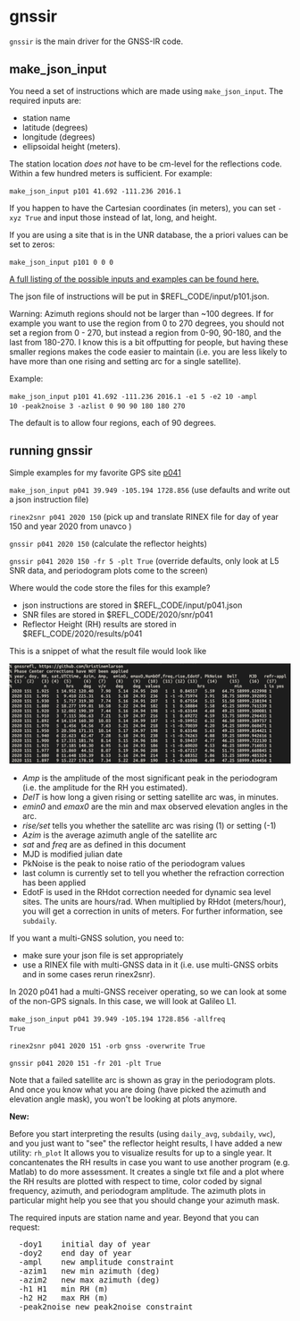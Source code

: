 # **gnssir**

<code>gnssir</code> is the main driver for the GNSS-IR code. 

## make_json_input 

You need a set of instructions which are made using <code>make_json_input</code>. 
The required inputs are: 

* station name 
* latitude (degrees)  
* longitude (degrees) 
* ellipsoidal height (meters). 

The station location *does not* have to be cm-level for the reflections code. Within a few hundred meters is 
sufficient. For example: 

<CODE>make_json_input p101 41.692 -111.236 2016.1</CODE>

If you happen to have the Cartesian coordinates (in meters), you can 
set <code>-xyz True</code> and input those instead of lat, long, and height.

If you are using a site that is in the UNR database, the a priori values can be set to zeros:

<CODE>make_json_input p101 0 0 0 </CODE>

[A full listing of the possible inputs and examples can be found here.](https://gnssrefl.readthedocs.io/en/latest/api/gnssrefl.make_json_input.html)

The json file of instructions will be put in $REFL_CODE/input/p101.json. 

Warning: Azimuth regions should not be larger than ~100 degrees. If for example you want to use the region from 0 to 
270 degrees, you should not set a region from 0 - 270, but instead a region from 0-90, 90-180, and the last
from 180-270. I know this is a bit offputting for people, but having these smaller regions makes the code
easier to maintain (i.e. you are less likely to have more than one rising and setting arc for a single satellite).

Example:

<CODE>make_json_input p101 41.692 -111.236 2016.1 -e1 5 -e2 10  -ampl 10 -peak2noise 3 -azlist 0 90 90 180 180 270</CODE>

The default is to allow four regions, each of 90 degrees.  


## running gnssir

Simple examples for my favorite GPS site [p041](https://spotlight.unavco.org/station-pages/p042/eo/scientistPhoto.jpg)

<CODE>make_json_input p041 39.949 -105.194 1728.856</CODE> (use defaults and write out a json instruction file)

<CODE>rinex2snr p041 2020 150</CODE> (pick up and translate RINEX file for day of year 150 and year 2020 from unavco )

<CODE>gnssir p041 2020 150</CODE> (calculate the reflector heights) 

<CODE>gnssir p041 2020 150 -fr 5 -plt True</CODE> (override defaults, only look at L5 SNR data, and periodogram plots come to the screen)

Where would the code store the files for this example?

- json instructions are stored in $REFL_CODE/input/p041.json
- SNR files are stored in $REFL_CODE/2020/snr/p041
- Reflector Height (RH) results are stored in $REFL_CODE/2020/results/p041

This is a snippet of what the result file would look like

<img src="../_static/results-snippet.png" width="600">

- *Amp* is the amplitude of the most significant peak in the periodogram (i.e. the amplitude for the RH you estimated).  
- *DelT* is how long a given rising or setting satellite arc was, in minutes. 
- *emin0* and *emax0* are the min and max observed elevation angles in the arc.
- *rise/set* tells you whether the satellite arc was rising (1) or setting (-1)
- *Azim* is the average azimuth angle of the satellite arc
- *sat* and *freq* are as defined in this document
- MJD is modified julian date
- PkNoise is the peak to noise ratio of the periodogram values
- last column is currently set to tell you whether the refraction correction has been applied 
- EdotF is used in the RHdot correction needed for dynamic sea level sites. The units are hours/rad.
When multiplied by RHdot (meters/hour), you will get a correction in units of meters. For further
information, see <code>subdaily</code>.

If you want a multi-GNSS solution, you need to:

- make sure your json file is set appropriately
- use a RINEX file with multi-GNSS data in it (i.e. use multi-GNSS orbits and in some cases rerun rinex2snr).

In 2020 p041 had a multi-GNSS receiver operating, so we can look at some of the non-GPS signals.
In this case, we will look at Galileo L1.  

<CODE>make_json_input p041 39.949 -105.194 1728.856 -allfreq True</CODE>

<CODE>rinex2snr p041 2020 151 -orb gnss -overwrite True</CODE>

<CODE>gnssir p041 2020 151 -fr 201 -plt True</CODE> 

Note that a failed satellite arc is shown as gray in the periodogram plots. And once you know what you are doing (have picked
the azimuth and elevation angle mask), you won't be looking at plots anymore.

**New:**

Before you start interpreting the results (using <code>daily_avg</code>, <code>subdaily</code>, <code>vwc</code>), and you just
want to "see" the reflector height results, I have added a new utility: <code>rh_plot</code>
It allows you to visualize results for up to a single year. It concantenates the RH results in case you 
want  to use another program (e.g. Matlab) to do more assessment. It creates a single txt file and a plot 
where the RH results are plotted with respect to time, color coded by signal frequency, azimuth, and periodogram amplitude.
The azimuth plots in particular might help you see that you should change your azimuth mask.

The required inputs are station name and year. Beyond that you can request:
<PRE>
  -doy1    initial day of year
  -doy2    end day of year
  -ampl    new amplitude constraint
  -azim1   new min azimuth (deg)
  -azim2   new max azimuth (deg)
  -h1 H1   min RH (m)
  -h2 H2   max RH (m)
  -peak2noise new peak2noise constraint 
</pre>
